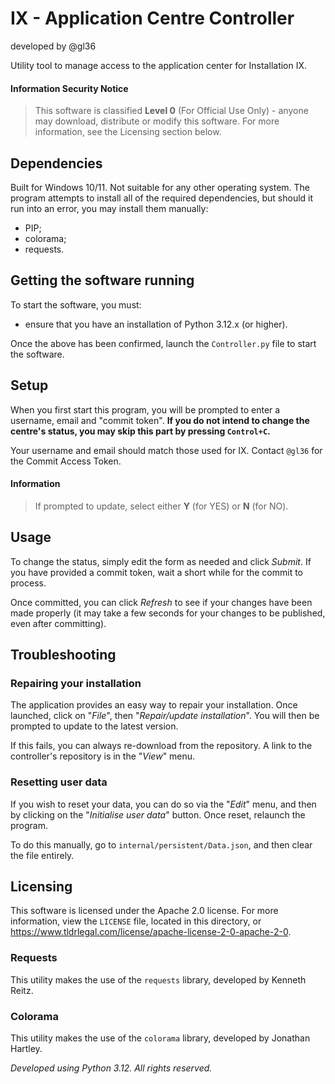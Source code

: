 # IX - Application Centre Controller
developed by @gl36

Utility tool to manage access to the application center for Installation IX.

#### Information Security Notice
> This software is classified **Level 0** (For Official Use Only) - anyone may download, distribute or modify this software.
> For more information, see the Licensing section below.

## Dependencies
Built for Windows 10/11. Not suitable for any other operating system.
The program attempts to install all of the required dependencies, but should it run into an error, you may install them manually:
* PIP;
* colorama;
* requests.

## Getting the software running
To start the software, you must:
* ensure that you have an installation of Python 3.12.x (or higher).

Once the above has been confirmed, launch the `Controller.py` file to start the software.

## Setup
When you first start this program, you will be prompted to enter a username, email and "commit token".
**If you do not intend to change the centre's status, you may skip this part by pressing `Control+C`.**

Your username and email should match those used for IX.
Contact `@gl36` for the Commit Access Token.

#### Information
> If prompted to update, select either **Y** (for YES) or **N** (for NO).


## Usage
To change the status, simply edit the form as needed and click *Submit*.
If you have provided a commit token, wait a short while for the commit to process.

Once committed, you can click *Refresh* to see if your changes have been made properly (it may take a few seconds for your changes to be published, even after committing).

## Troubleshooting

### Repairing your installation
The application provides an easy way to repair your installation.
Once launched, click on "*File*", then "*Repair/update installation*". You will then be prompted to update to the latest version.

If this fails, you can always re-download from the repository. A link to the controller's repository is in the "*View*" menu.

### Resetting user data
If you wish to reset your data, you can do so via the "*Edit*" menu, and then by clicking on the "*Initialise user data*" button.
Once reset, relaunch the program.

To do this manually, go to `internal/persistent/Data.json`, and then clear the file entirely.

## Licensing
This software is licensed under the Apache 2.0 license.
For more information, view the `LICENSE` file, located in this directory, or https://www.tldrlegal.com/license/apache-license-2-0-apache-2-0.

### Requests
This utility makes the use of the `requests` library, developed by Kenneth Reitz.

### Colorama
This utility makes the use of the `colorama` library, developed by Jonathan Hartley.




*Developed using Python 3.12. All rights reserved.*
